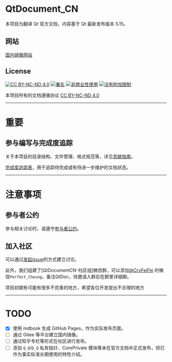 # QtDocument_CN

本项目为翻译 Qt 官方文档，内容基于 Qt 最新发布版本 5.15。

## 网站

[国内镜像网站](https://www.qtdoc.cn)

## License
[![CC BY-NC-ND 4.0](https://creativecommons.org/images/deed/svg/cc_blue.svg)](https://creativecommons.org/licenses/by-nc-nd/4.0/deed.zh)
[![署名](https://creativecommons.org/images/deed/svg/attribution_icon_blue.svg)](https://creativecommons.org/licenses/by-nc-nd/4.0/deed.zh)
[![非商业性使用](https://creativecommons.org/images/deed/svg/nc_blue.svg)](https://creativecommons.org/licenses/by-nc-nd/4.0/deed.zh)
[![没有附加限制](https://creativecommons.org/images/deed/svg/nd_blue.svg)](https://creativecommons.org/licenses/by-nc-nd/4.0/deed.zh)

本项目所有的文档遵循协议 [CC BY-NC-ND 4.0](https://creativecommons.org/licenses/by-nc-nd/4.0/deed.zh)

---

# 重要

## 参与编写与完成度追踪
关于本项目的目录结构、文件管理、格式规范等，详见[贡献指南](CONTRIBUTING.md)。

[完成度追踪表](completeness_tracking.md)，用于追踪待完成或有待进一步维护的文档状态。

---

# 注意事项

## 参与者公约
参与相关讨论时，请遵守[参与者公约](CODE_OF_CONDUCT.md)。

## 加入社区
可以通过[发起issue](https://github.com/QtDocumentCN/QtDocumentCN/issues/new)的方式建立讨论。

此外，我们组建了[QtDocumentCN-社区组]微信群，可以添加[@CryFeiFei](https://github.com/CryFeiFei) 的微信`Perfect_Cheung`，备注QtDoc，待邀请入群后在群里详细聊。

项目初期有可能有很多不完善的地方，希望各位开发提出不合理的地方

---

# TODO

- [x] 使用 mdbook 生成 GitHub Pages，作为实际发布页面。
- [ ] 通过 Gitee 等平台建立国内镜像。
- [ ] 通过知乎专栏等形式在社区进行发布。
- [ ] 添加 `Q_D`/`D_Q` 私有指针、CorePrivate 模块等未在官方文档中正式发布，但已作为事实标准长期使用的特性介绍。
